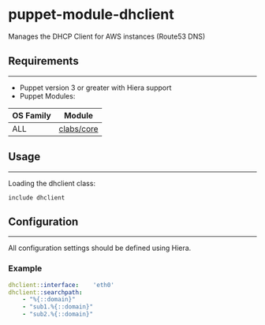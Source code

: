 # puppet-module-dhclient

Manages the DHCP Client for AWS instances (Route53 DNS)

## Requirements
---

- Puppet version 3 or greater with Hiera support
- Puppet Modules:

| OS Family      | Module |
| :------------- |:-------------: |
| ALL            | [clabs/core](https://bitbucket.org/convectionlabs/puppet-module-core)|

## Usage
---

Loading the dhclient class:

```puppet
include dhclient
```

## Configuration
---

All configuration settings should be defined using Hiera.

### Example

```yaml
dhclient::interface:    'eth0'
dhclient::searchpath:
    - "%{::domain}"
    - "sub1.%{::domain}"
    - "sub2.%{::domain}"
```
